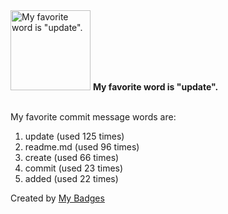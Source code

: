 <img src="https://my-badges.github.io/my-badges/favorite-word.png" alt="My favorite word is &quot;update&quot;." title="My favorite word is &quot;update&quot;." width="128">
<strong>My favorite word is &quot;update&quot;.</strong>
<br><br>

My favorite commit message words are:

1. update (used 125 times)
2. readme.md (used 96 times)
3. create (used 66 times)
4. commit (used 23 times)
5. added (used 22 times)


Created by <a href="https://github.com/my-badges/my-badges">My Badges</a>